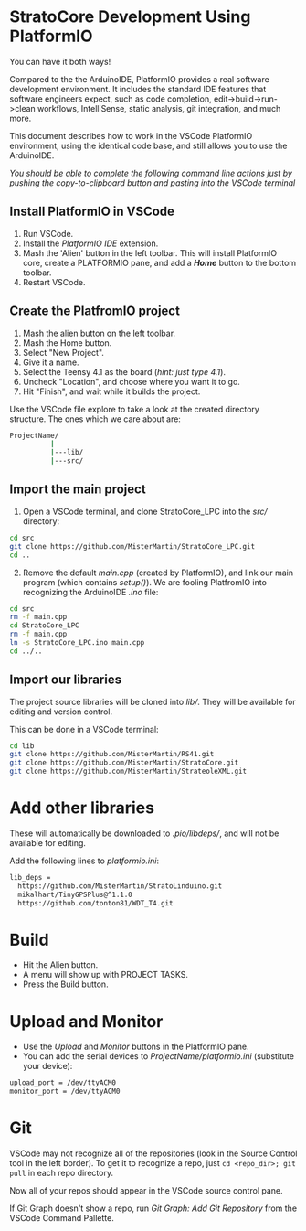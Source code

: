 # StratoCore Development Using PlatformIO

You can have it both ways! 

Compared to the the ArduinoIDE, PlatformIO provides a 
real software development environment. It includes the
standard IDE features that software engineers expect, such
as code completion, edit->build->run->clean workflows,
IntelliSense, static analysis, git integration, and much more.

This document describes how to work in the
VSCode PlatformIO environment, using the identical code base,
and still allows you to use the ArduinoIDE.

*You should be able to complete the following command
 line actions just by pushing the copy-to-clipboard button
 and pasting into the VSCode terminal*

## Install PlatformIO in VSCode

1. Run VSCode.
1. Install the *PlatformIO IDE* extension.
1. Mash the 'Alien' button in the left toolbar. This will install
   PlatformIO core, create a PLATFORMIO pane, and add a ***Home***
   button to the bottom toolbar.
1. Restart VSCode.

## Create the PlatfromIO project

1. Mash the alien button on the left toolbar. 
1. Mash the Home button.
1. Select "New Project".
1. Give it a name.
1. Select the Teensy 4.1 as the board (_hint: just type 4.1_).
1. Uncheck "Location", and choose where you want it to go.
1. Hit "Finish", and wait while it builds the project.

Use the VSCode file explore to take a look at the created directory structure.
The ones which we care about are:
```sh
ProjectName/
          |
          |---lib/
          |---src/
```

## Import the main project

1. Open a VSCode terminal, and clone StratoCore_LPC into the *src/* directory:
```sh
cd src
git clone https://github.com/MisterMartin/StratoCore_LPC.git
cd ..
```
2. Remove the default *main.cpp* (created by PlatformIO), and link 
our main program (which contains _setup()_). We are fooling PlatfromIO
into recognizing the ArduinoIDE _.ino_ file:
```sh
cd src
rm -f main.cpp
cd StratoCore_LPC
rm -f main.cpp
ln -s StratoCore_LPC.ino main.cpp
cd ../..
```

## Import our libraries

The project source libraries will be cloned into *lib/*. 
They will be available for editing and version control.

This can be done in a VSCode terminal:
```sh
cd lib
git clone https://github.com/MisterMartin/RS41.git
git clone https://github.com/MisterMartin/StratoCore.git
git clone https://github.com/MisterMartin/StrateoleXML.git
```

# Add other libraries

These will automatically be downloaded to *.pio/libdeps/*,
and will not be available for editing.

Add the following lines to *platformio.ini*:
```sh
lib_deps = 
  https://github.com/MisterMartin/StratoLinduino.git
  mikalhart/TinyGPSPlus@^1.1.0
  https://github.com/tonton81/WDT_T4.git
```

# Build

- Hit the Alien button. 
- A menu will show up with PROJECT TASKS. 
- Press the Build button.

# Upload and Monitor
- Use the _Upload_ and _Monitor_ buttons in the PlatformIO pane.
- You can add the serial devices to *ProjectName/platformio.ini*
  (substitute your device):
```sh
upload_port = /dev/ttyACM0
monitor_port = /dev/ttyACM0
```

# Git

VSCode may not recognize all of the repositories (look in the Source 
Control tool in the left border).
To get it to recognize a repo, just ```cd <repo_dir>; git pull``` in each 
repo directory. 

Now all of your repos should appear in the VSCode source control pane.

If Git Graph doesn't show a repo, run  *Git Graph: Add Git Repository* 
from the VSCode Command Pallette.

